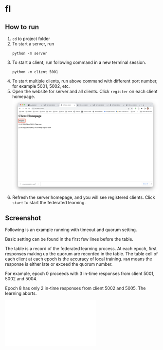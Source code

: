 # fl

## How to run

1. `cd` to project folder
2. To start a server, run
    ```shell
   python -m server
    ```
3. To start a client, run following command in a new terminal session. 
    ```shell
   python -m client 5001
    ```
4. To start multiple clients, run above command with different port number, for example 5001, 5002, etc. 
5. Open the website for server and all clients. Click `register` on each client homepage.
![](screenshot/register.png)
6. Refresh the server homepage, and you will see registered clients. Click `start` to start the federated learning.


## Screenshot

Following is an example running with timeout and quorum setting.

Basic setting can be found in the first few lines before the table. 

The table is a record of the federated learning process. At each epoch, first responses making up the quorum are recorded in the table. The table cell of each client at each epoch is the accuracy of local training. `NaN` means the response is either late or exceed the quorum number.

For example, epoch 0 proceeds with 3 in-time responses from client 5001, 5002 and 5004. 

Epoch 8 has only 2 in-time responses from client 5002 and 5005. The learning aborts.

![](screenshot/result.pdf)
